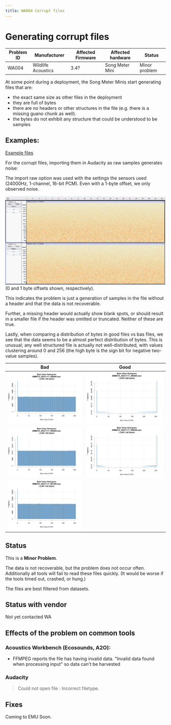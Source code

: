 ```yaml
---
title: WA004 Corrupt files
---
```


# Generating corrupt files

| Problem ID | Manufacturer       | Affected Firmware | Affected hardware | Status        |
| ---------- | ------------------ | ----------------- | ----------------- | ------------- |
| WA004      | Wildlife Acoustics | 3.4?              | Song Meter Mini   | Minor problem |

At some point during a deployment, the Song Meter Minis start generating
files that are:

- the exact same size as other files in the deployment
- they are full of bytes
- there are no headers or other structures in the file (e.g. there is a missing guano chunk as well).
- the bytes do not exhibit any structure that could be understood to be samples

## Examples:

[Example files](https://connectqutedu.sharepoint.com/:f:/s/QUTEcoacousticsAnon/EkoJrb-ziFFFq1PinSdeu0sBF1wcUoQxtRXT4RgwK5KtDg?e=QF5LaQ)

For the corrupt files, importing them in Audacity as raw samples generates noise:

The import raw option was used with the settings the sensors used (24000Hz, 1-channel, 16-bit PCM).
Even with a 1-byte offset, we only observed noise.

![Attempted raw media import](../media/WA004/raw_data_import_attempt.png)
(0 and 1 byte offsets shown, respectively).

This indicates the problem is just a generation of samples in the file without a header and that the data is not recoverable.

Further, a missing header would actually show blank spots, or should result in a smaller file if the header was omitted or truncated.
Neither of these are true.

Lastly, when comparing a distribution of bytes in good files vs bas files, we see that the data
seems to be a almost perfect distribution of bytes. This is unusual; any well structured file
is actually not well-distributed, with values clustering around 0 and 256 (the high byte is the 
sign bit for negative two-value samples).

| Bad                                                             | Good                                                             |
| --------------------------------------------------------------- | ---------------------------------------------------------------- |
| ![Bad](../media/WA004/SMM215_20231117_090800.wav_histogram.png) | ![Good](../media/WA004/SMM215_20231117_094400.wav_histogram.png) |
| ![Bad](../media/WA004/SMM215_20231117_094200.wav_histogram.png) | ![Good](../media/WA004/SMM215_20231117_095200.wav_histogram.png) |
| ![Bad](../media/WA004/SMM215_20231117_091200.wav_histogram.png) |                                                                  |

## Status

This is a **Minor Problem**.

The data is not recoverable, but the problem does not occur often.
Additionally all tools will fail to read these files quickly.
(It would be worse if the tools timed out, crashed, or hung.)

The files are best filtered from datasets.

## Status with vendor

Not yet contacted WA

## Effects of the problem on common tools

### Acoustics Workbench (Ecosounds, A2O):

- FFMPEG reports the file has having invalid data. "Invalid data found
when processing input" so data can't be harvested

### Audacity

> Could not open file <path>: Incorrect filetype.

## Fixes

Coming to EMU Soon.
